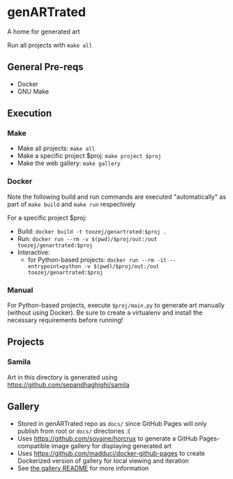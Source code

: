 # genARTrated
A home for generated art

Run all projects with `make all`

## General Pre-reqs
- Docker
- GNU Make

## Execution
### Make
- Make all projects: `make all`
- Make a specific project $proj: `make project $proj`
- Make the web gallery: `make gallery`

### Docker
Note the following build and run commands are executed "automatically" as part of `make build` and `make run` respectively

For a specific project $proj:
- Build: `docker build -t toozej/genartrated:$proj .`
- Run: `docker run --rm -v $(pwd)/$proj/out:/out toozej/genartrated:$proj`
- Interactive:
	- for Python-based projects: `docker run --rm -it --entrypoint=python -v $(pwd)/$proj/out:/out toozej/genartrated:$proj`

### Manual
For Python-based projects, execute `$proj/main.py` to generate art manually (without using Docker). Be sure to create a virtualenv
and install the necessary requirements before running!

## Projects
### Samila
Art in this directory is generated using <https://github.com/sepandhaghighi/samila>

## Gallery
- Stored in genARTrated repo as `docs/` since GitHub Pages will only publish from root or `docs/` directories :(
- Uses <https://github.com/soyaine/horcrux> to generate a GitHub Pages-compatible image gallery for displaying generated art
- Uses <https://github.com/madduci/docker-github-pages> to create Dockerized version of gallery for local viewing and iteration
- See [the gallery README](./docs/README.md) for more information
